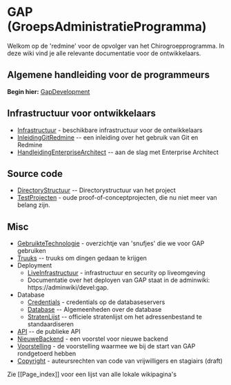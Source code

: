 GAP (GroepsAdministratieProgramma)
==================================

Welkom op de 'redmine' voor de opvolger van het Chirogroepprogramma. In
deze wiki vind je alle relevante documentatie voor de ontwikkelaars.

Algemene handleiding voor de programmeurs
-----------------------------------------

**Begin hier:** [GapDevelopment](GapDevelopment.md)

Infrastructuur voor ontwikkelaars
---------------------------------

-   [Infrastructuur](Infrastructuur.md) - beschikbare infrastructuur voor de
    ontwikkelaars
-   [InleidingGitRedmine](InleidingGitRedmine.md) -- een inleiding over het gebruik van
    Git en Redmine
-   [HandleidingEnterpriseArchitect](HandleidingEnterpriseArchitect.md) -- aan de slag met Enterprise
    Architect

Source code
-----------

-   [DirectoryStructuur](DirectoryStructuur.md) -- Directorystructuur van het project
-   [TestProjecten](TestProjecten.md) - oude proof-of-conceptprojecten, die nu niet
    meer van belang zijn.

Misc
----

-   [GebruikteTechnologie](GebruikteTechnologie.md) - overzichtje van 'snufjes' die we voor
    GAP gebruiken
-   [Truuks](Truuks.md) -- truuks om dingen gedaan te krijgen
-   Deployment
    -   [LiveInfrastructuur](LiveInfrastructuur.md) - infrastructuur en security op
        liveomgeving
    -   Documentatie over het deployen van GAP staat in de
        adminwiki: https://adminwiki/devel:gap.
-   Database
    -   [Credentials](Credentials.md) - credentials op de databaseservers
    -   [Database](Database.md) -- Algemeenheden over de database
    -   [StratenLijst](StratenLijst.md) -- officiele stratenlijst om het
        adressenbestand te standaardiseren
-   [API](API.md) -- de publieke API
-   [NieuweBackend](NieuweBackend.md) - een voorstel voor nieuwe backend
-   [Voorstelling](Voorstelling.md) - de voorstelling waarmee we bij de start van
    GAP rondgetoerd hebben
-   [Copyright](Copyright.md) - auteursrechten van code van vrijwilligers en
    stagiairs (draft)

Zie \[\[Page\_index\]\] voor een lijst van alle lokale wikipagina's
